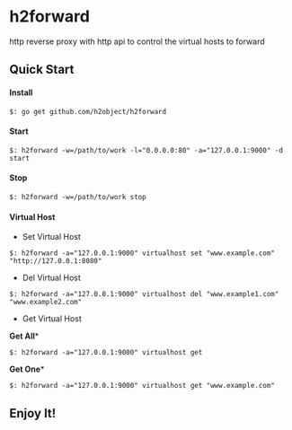 # h2forward
http reverse proxy with http api to control the virtual hosts to forward

## Quick Start

#### Install

````
$: go get github.com/h2object/h2forward

````

#### Start

````
$: h2forward -w=/path/to/work -l="0.0.0.0:80" -a="127.0.0.1:9000" -d start
````

#### Stop

````
$: h2forward -w=/path/to/work stop
````

#### Virtual Host

-	Set Virtual Host

````
$: h2forward -a="127.0.0.1:9000" virtualhost set "www.example.com" "http://127.0.0.1:8080"
````

-	Del Virtual Host

````
$: h2forward -a="127.0.0.1:9000" virtualhost del "www.example1.com" "www.example2.com" 
````

-	Get Virtual Host

**Get All***

````
$: h2forward -a="127.0.0.1:9000" virtualhost get 
````

**Get One***

````
$: h2forward -a="127.0.0.1:9000" virtualhost get "www.example.com"
````

## Enjoy It!
